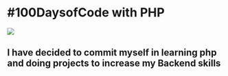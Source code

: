 # #100DaysofCode with PHP
![](https://hackr.io/blog/php-projects/thumbnail/large)

## I have decided to commit myself in learning php and doing projects to increase my Backend skills
